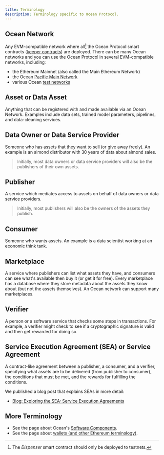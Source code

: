 ```yaml
---
title: Terminology
description: Terminology specific to Ocean Protocol.
---
```


## Ocean Network

Any EVM-compatible network where all[^1] the Ocean Protocol smart contracts ([keeper contracts](https://github.com/oceanprotocol/keeper-contracts)) are deployed. There can be many Ocean networks and you can use the Ocean Protocol in several EVM-compatible networks, including:

- the Ethereum Mainnet (also called the Main Ethereum Network)
- the Ocean [Pacific Main Network](/concepts/pacific-network/)
- various Ocean [test networks](/concepts/testnets/)

## Asset or Data Asset

Anything that can be registered with and made available via an Ocean Network. Examples include data sets, trained model parameters, pipelines, and data-cleaning services.

## Data Owner or Data Service Provider

Someone who has assets that they want to sell (or give away freely). An example is an almond distributor with 30 years of data about almond sales.

> Initially, most data owners or data service providers will also be the publishers of their own assets.

## Publisher

A service which mediates access to assets on behalf of data owners or data service providers.

> Initially, most publishers will also be the owners of the assets they publish.

## Consumer

Someone who wants assets. An example is a data scientist working at an economic think tank.

## Marketplace

A service where publishers can list what assets they have, and consumers can see what's available then buy it (or get it for free). Every marketplace has a database where they store metadata about the assets they know about (but not the assets themselves). An Ocean network can support many marketplaces.

## Verifier

A person or a software service that checks some steps in transactions. For example, a verifier might check to see if a cryptographic signature is valid and then get rewarded for doing so.

## Service Execution Agreement (SEA) or Service Agreement

A contract-like agreement between a publisher, a consumer, and a verifier, specifying what assets are to be delivered (from publisher to consumer), the conditions that must be met, and the rewards for fulfilling the conditions.

We published a blog post that explains SEAs in more detail:

- [Blog: Exploring the SEA: Service Execution Agreements](https://blog.oceanprotocol.com/exploring-the-sea-service-execution-agreements-65f7523d85e2)

## More Terminology

- See the page about Ocean's [Software Components](/concepts/components/).
- See the page about [wallets (and other Ethereum terminology)](/concepts/wallets/).

[^1]: The _Dispenser_ smart contract should only be deployed to testnets.
